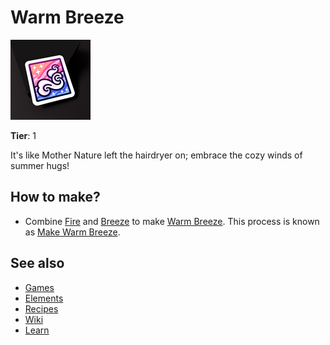 # Warm Breeze

![](../images/item.warmbreeze.png)

**Tier**: 1

It's like Mother Nature left the hairdryer on; embrace the cozy winds of summer hugs!

## How to make?

* Combine [Fire](/wiki/elements/fire) and [Breeze](/wiki/elements/breeze) to make [Warm Breeze](/wiki/elements/warm-breeze). This process is known as [Make Warm Breeze](/wiki/recipes/make-warm-breeze).

## See also

* [Games](/wiki/games)
* [Elements](/wiki/elements)
* [Recipes](/wiki/recipes)
* [Wiki](/wiki/index)
* [Learn](/learn/index)